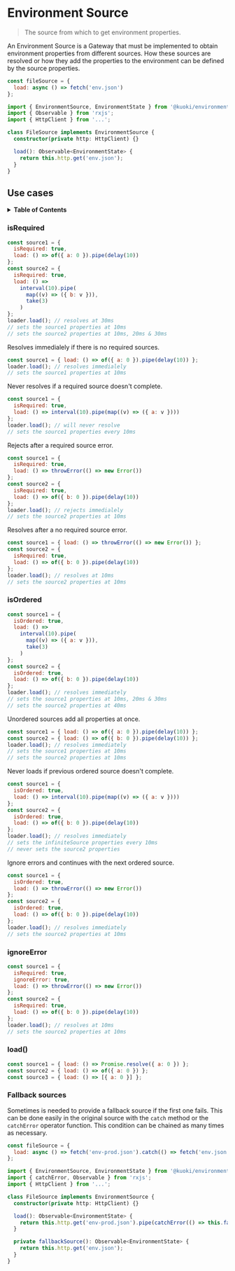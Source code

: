 # Environment Source

> The source from which to get environment properties.

An Environment Source is a Gateway that must be implemented to obtain environment properties from different sources. How these sources are resolved or how they add the properties to the environment can be defined by the source properties.

```js
const fileSource = {
  load: async () => fetch('env.json')
};
```

```ts
import { EnvironmentSource, EnvironmentState } from '@kuoki/environment';
import { Observable } from 'rxjs';
import { HttpClient } from '...';

class FileSource implements EnvironmentSource {
  constructor(private http: HttpClient) {}

  load(): Observable<EnvironmentState> {
    return this.http.get('env.json');
  }
}
```

## Use cases

<details>
  <summary><strong>Table of Contents</strong></summary>
  <ol>
    <li><a href="#isrequired">isRequired</a></li>
    <li><a href="#isordered">isOrdered</a></li>
    <li><a href="#ignoreerror">ignoreError</a></li>
    <li><a href="#load">load()</a></li>
    <li><a href="#fallback-sources">Fallback sources</a></li>
  </ol>
</details>

### isRequired

```js
const source1 = {
  isRequired: true,
  load: () => of({ a: 0 }).pipe(delay(10))
};
const source2 = {
  isRequired: true,
  load: () =>
    interval(10).pipe(
      map((v) => ({ b: v })),
      take(3)
    )
};
loader.load(); // resolves at 30ms
// sets the source1 properties at 10ms
// sets the source2 properties at 10ms, 20ms & 30ms
```

Resolves immedialely if there is no required sources.

```js
const source1 = { load: () => of({ a: 0 }).pipe(delay(10)) };
loader.load(); // resolves immedialely
// sets the source1 properties at 10ms
```

Never resolves if a required source doesn't complete.

```js
const source1 = {
  isRequired: true,
  load: () => interval(10).pipe(map((v) => ({ a: v })))
};
loader.load(); // will never resolve
// sets the source1 properties every 10ms
```

Rejects after a required source error.

```js
const source1 = {
  isRequired: true,
  load: () => throwError(() => new Error())
};
const source2 = {
  isRequired: true,
  load: () => of({ b: 0 }).pipe(delay(10))
};
loader.load(); // rejects immedialely
// sets the source2 properties at 10ms
```

Resolves after a no required source error.

```js
const source1 = { load: () => throwError(() => new Error()) };
const source2 = {
  isRequired: true,
  load: () => of({ b: 0 }).pipe(delay(10))
};
loader.load(); // resolves at 10ms
// sets the source2 properties at 10ms
```

### isOrdered

```js
const source1 = {
  isOrdered: true,
  load: () =>
    interval(10).pipe(
      map((v) => ({ a: v })),
      take(3)
    )
};
const source2 = {
  isOrdered: true,
  load: () => of({ b: 0 }).pipe(delay(10))
};
loader.load(); // resolves immediately
// sets the source1 properties at 10ms, 20ms & 30ms
// sets the source2 properties at 40ms
```

Unordered sources add all properties at once.

```js
const source1 = { load: () => of({ a: 0 }).pipe(delay(10)) };
const source2 = { load: () => of({ b: 0 }).pipe(delay(10)) };
loader.load(); // resolves immediately
// sets the source1 properties at 10ms
// sets the source2 properties at 10ms
```

Never loads if previous ordered source doesn't complete.

```js
const source1 = {
  isOrdered: true,
  load: () => interval(10).pipe(map((v) => ({ a: v })))
};
const source2 = {
  isOrdered: true,
  load: () => of({ b: 0 }).pipe(delay(10))
};
loader.load(); // resolves immediately
// sets the infiniteSource properties every 10ms
// never sets the source2 properties
```

Ignore errors and continues with the next ordered source.

```js
const source1 = {
  isOrdered: true,
  load: () => throwError(() => new Error())
};
const source2 = {
  isOrdered: true,
  load: () => of({ b: 0 }).pipe(delay(10))
};
loader.load(); // resolves immediately
// sets the source2 properties at 10ms
```

### ignoreError

```js
const source1 = {
  isRequired: true,
  ignoreError: true,
  load: () => throwError(() => new Error())
};
const source2 = {
  isRequired: true,
  load: () => of({ b: 0 }).pipe(delay(10))
};
loader.load(); // resolves at 10ms
// sets the source2 properties at 10ms
```

### load()

```js
const source1 = { load: () => Promise.resolve({ a: 0 }) };
const source2 = { load: () => of({ a: 0 }) };
const source3 = { load: () => [{ a: 0 }] };
```

### Fallback sources

Sometimes is needed to provide a fallback source if the first one fails. This can be done easily in the original
source with the `catch` method or the `catchError` operator function.
This condition can be chained as many times as necessary.

```js
const fileSource = {
  load: async () => fetch('env-prod.json').catch(() => fetch('env.json'))
};
```

```ts
import { EnvironmentSource, EnvironmentState } from '@kuoki/environment';
import { catchError, Observable } from 'rxjs';
import { HttpClient } from '...';

class FileSource implements EnvironmentSource {
  constructor(private http: HttpClient) {}

  load(): Observable<EnvironmentState> {
    return this.http.get('env-prod.json').pipe(catchError(() => this.fallbackSource()));
  }

  private fallbackSource(): Observable<EnvironmentState> {
    return this.http.get('env.json');
  }
}
```
